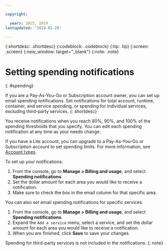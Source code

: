 ```yaml
---

copyright:

  years: 2015, 2019
lastupdated: "2019-01-28"

---
```


{:shortdesc: .shortdesc}
{:codeblock: .codeblock}
{:tip: .tip}
{:screen: .screen}
{:new_window: target="_blank"}
{:note: .note}

# Setting spending notifications
{: #spending}

If you are a Pay-As-You-Go or Subscription account owner, you can set up email spending notifications. Set notifications for total account, runtime, container, and service spending, or spending for individual services, excluding third-party services.
{: shortdesc}

You receive notifications when you reach 80%, 90%, and 100% of the spending thresholds that you specify. You can edit each spending notification at any time as your needs change.

If you have a Lite account, you can upgrade to a Pay-As-You-Go or Subscription account to set spending limits. For more information, see [Account types](/docs/account?topic=account-accounts).

To set up your notifications:

1. From the console, go to **Manage > Billing and usage**, and select **Spending notifications**.
2. Set the dollar amount for each area you would like to receive a notification.
3. Make sure to check the box in the email column for that specific area.

You can also set email spending notifications for specific services.

1. From the console, go to **Manage > Billing and usage**, and select **Spending notifications**.
2. Expand the `Add a service` menu, select a service, and set the dollar amount for each area you would like to receive a notification.
3. When you are finished, click **Save** to save your changes.

Spending for third-party services is not included in the notifications.
{: note}
